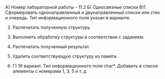 А) Номер лабораторной работы - 11.2
Б) Односвязные списки
В)1. Сформировать однонаправленный и двунаправленный списки или стек и очередь. Тип информационного поля указан в варианте.

2. Распечатать полученную структуру.

3. Выполнить обработку структуры в соответствии с заданием.

4. Распечатать полученный результат.

5. Удалить соответствующую структуру из памяти.
6. Г) 19 вариант. Тип информационного поля char*. Добавить в список элементы с номерами 1, 3, 5 и т. д

